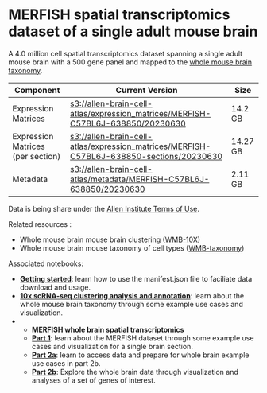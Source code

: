 # MERFISH spatial transcriptomics dataset of a single adult mouse brain

A 4.0 million cell spatial transcriptomics dataset spanning a single adult mouse brain with a 500 gene panel and mapped to the [whole mouse brain taxonomy](WMB-taxonomy).

| Component | Current Version | Size |
|---|--|---|
| Expression Matrices | [s3://allen-brain-cell-atlas/expression_matrices/MERFISH-C57BL6J-638850/20230630](https://allen-brain-cell-atlas.s3.us-west-2.amazonaws.com/index.html#expression_matrices/MERFISH-C57BL6J-638850/20230630/) | 14.2 GB |
| Expression Matrices (per section) | [s3://allen-brain-cell-atlas/expression_matrices/MERFISH-C57BL6J-638850-sections/20230630](https://allen-brain-cell-atlas.s3.us-west-2.amazonaws.com/index.html#expression_matrices/MERFISH-C57BL6J-638850-sections/20230630/) | 14.27 GB |
| Metadata | [s3://allen-brain-cell-atlas/metadata/MERFISH-C57BL6J-638850/20230630](https://allen-brain-cell-atlas.s3.us-west-2.amazonaws.com/index.html#metadata/MERFISH-C57BL6J-638850/20230630/) | 2.11 GB |

Data is being share under the [Allen Institute Terms of Use](https://alleninstitute.org/terms-of-use/).

Related resources :
* Whole mouse brain mouse brain clustering ([WMB-10X](WMB-10X.md))
* Whole mouse brain mouse taxonomy of cell types ([WMB-taxonomy](WMB-taxonomy.md))

Associated notebooks:
* [**Getting started**](../notebooks/getting_started.ipynb): learn how to use the manifest.json file to faciliate data download and usage.
* [**10x scRNA-seq clustering analysis and annotation**](../notebooks/cluster_annotation_tutorial.ipynb): learn about the whole mouse brain taxonomy through some example use cases and visualization.
* * **MERFISH whole brain spatial transcriptomics**
  * [**Part 1**](../notebooks/merfish_tutorial_part_1.ipynb): learn about the MERFISH dataset through some example use cases and visualization for a single brain section.
  * [**Part 2a**](../notebooks/merfish_tutorial_part_2a.ipynb): learn to access data and prepare for whole brain example use cases in part 2b.
  * [**Part 2b**](../notebooks/merfish_tutorial_part_2b.ipynb): Explore the whole brain data through visualization and analyses of a set of genes of interest.
